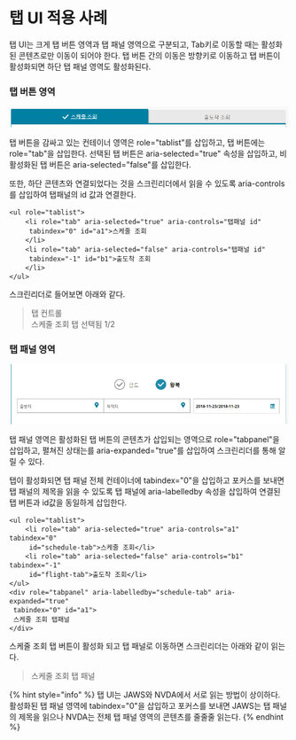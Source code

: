 # 탭 UI 적용 사례

탭 UI는 크게 탭 버튼 영역과 탭 패널 영역으로 구분되고, Tab키로 이동할 때는 활성화된 콘텐츠로만 이동이 되어야 한다. 탭 버튼 간의 이동은 방향키로 이동하고 탭 버튼이 활성화되면 하단 탭 패널 영역도 활성화된다.

### 탭 버튼 영역

![](../../.gitbook/assets/image%20%289%29.png)

탭 버튼을 감싸고 있는 컨테이너 영역은 role="tablist"를 삽입하고, 탭 버튼에는 role="tab"을 삽입한다. 선택된 탭 버튼은 aria-selected="true" 속성을 삽입하고, 비활성화된 탭 버튼은 aria-selected="false"를 삽입한다.

또한, 하단 콘텐츠와 연결되었다는 것을 스크린리더에서 읽을 수 있도록 aria-controls를 삽입하여 탭패널의 id 값과 연결한다.

```markup
<ul role="tablist">
    <li role="tab" aria-selected="true" aria-controls="탭패널 id" 
     tabindex="0" id="a1">스케줄 조회
    </li>
    <li role="tab" aria-selected="false" aria-controls="탭패널 id" 
     tabindex="-1" id="b1">출도착 조회
    </li>
</ul>
```

스크린리더로 들어보면 아래와 같다.

> 탭 컨트롤  
> 스케줄 조회 탭 선택됨 1/2

### 탭 패널 영역

![](../../.gitbook/assets/image%20%2815%29.png)

탭 패널 영역은 활성화된 탭 버튼의 콘텐츠가 삽입되는 영역으로 role="tabpanel"을 삽입하고, 펼쳐진 상태는를 aria-expanded="true"를 삽입하여 스크린리더를 통해 알릴 수 있다.

탭이 활성화되면 탭 패널 전체 컨테이너에 tabindex="0"을 삽입하고 포커스를 보내면 탭 패널의 제목을 읽을 수 있도록 탭 패널에 aria-labelledby 속성을 삽입하여 연결된 탭 버튼과 id값을 동일하게 삽입한다.

```markup
<ul role="tablist">
    <li role="tab" aria-selected="true" aria-controls="a1" tabindex="0" 
     id="schedule-tab">스케줄 조회</li>
    <li role="tab" aria-selected="false" aria-controls="b1" tabindex="-1" 
     id="flight-tab">출도착 조회</li>
</ul>
<div role="tabpanel" aria-labelledby="schedule-tab" aria-expanded="true" 
 tabindex="0" id="a1">
 스케줄 조회 탭패널
</div>
```

스케줄 조회 탭 버튼이 활성화 되고 탭 패널로 이동하면 스크린리더는 아래와 같이 읽는다.

> 스케줄 조회 탭 패널

{% hint style="info" %}
탭 UI는 JAWS와 NVDA에서 서로 읽는 방법이 상이하다.   
활성화된 탭 패널 영역에 tabindex="0"을 삽입하고 포커스를 보내면 JAWS는 탭 패널의 제목을 읽으나 NVDA는 전체 탭 패널 영역의 콘텐츠를 줄줄줄 읽는다.
{% endhint %}

